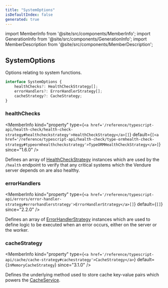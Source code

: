 ```yaml
---
title: "SystemOptions"
isDefaultIndex: false
generated: true
---
```

<!-- This file was generated from the Vendure source. Do not modify. Instead, re-run the "docs:build" script -->
import MemberInfo from '@site/src/components/MemberInfo';
import GenerationInfo from '@site/src/components/GenerationInfo';
import MemberDescription from '@site/src/components/MemberDescription';


## SystemOptions

<GenerationInfo sourceFile="packages/core/src/config/vendure-config.ts" sourceLine="1044" packageName="@vendure/core" since="1.6.0" />

Options relating to system functions.

```ts title="Signature"
interface SystemOptions {
    healthChecks?: HealthCheckStrategy[];
    errorHandlers?: ErrorHandlerStrategy[];
    cacheStrategy?: CacheStrategy;
}
```

<div className="members-wrapper">

### healthChecks

<MemberInfo kind="property" type={`<a href='/reference/typescript-api/health-check/health-check-strategy#healthcheckstrategy'>HealthCheckStrategy</a>[]`} default={`[<a href='/reference/typescript-api/health-check/type-ormhealth-check-strategy#typeormhealthcheckstrategy'>TypeORMHealthCheckStrategy</a>]`}  since="1.6.0"  />

Defines an array of <a href='/reference/typescript-api/health-check/health-check-strategy#healthcheckstrategy'>HealthCheckStrategy</a> instances which are used by the `/health` endpoint to verify
that any critical systems which the Vendure server depends on are also healthy.
### errorHandlers

<MemberInfo kind="property" type={`<a href='/reference/typescript-api/errors/error-handler-strategy#errorhandlerstrategy'>ErrorHandlerStrategy</a>[]`} default={`[]`}  since="2.2.0"  />

Defines an array of <a href='/reference/typescript-api/errors/error-handler-strategy#errorhandlerstrategy'>ErrorHandlerStrategy</a> instances which are used to define logic to be executed
when an error occurs, either on the server or the worker.
### cacheStrategy

<MemberInfo kind="property" type={`<a href='/reference/typescript-api/cache/cache-strategy#cachestrategy'>CacheStrategy</a>`} default={`InMemoryCacheStrategy`}  since="3.1.0"  />

Defines the underlying method used to store cache key-value pairs which powers the
<a href='/reference/typescript-api/cache/cache-service#cacheservice'>CacheService</a>.


</div>

